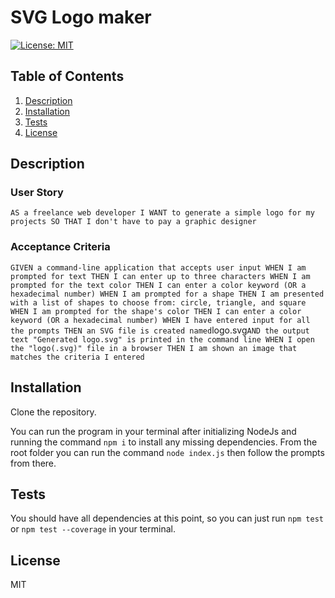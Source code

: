 # SVG Logo maker

[![License: MIT](https://img.shields.io/badge/License-MIT-yellow.svg)](https://opensource.org/licenses/MIT)

## Table of Contents

1. [Description](#description)
2. [Installation](#installation)
3. [Tests](#tests)
4. [License](#license)

## Description

### User Story

`AS a freelance web developer I WANT to generate a simple logo for my projects SO THAT I don't have to pay a graphic designer`

### Acceptance Criteria

`
GIVEN a command-line application that accepts user input
WHEN I am prompted for text
THEN I can enter up to three characters
WHEN I am prompted for the text color
THEN I can enter a color keyword (OR a hexadecimal number)
WHEN I am prompted for a shape
THEN I am presented with a list of shapes to choose from: circle, triangle, and square
WHEN I am prompted for the shape's color
THEN I can enter a color keyword (OR a hexadecimal number)
WHEN I have entered input for all the prompts
THEN an SVG file is created named `logo.svg`
AND the output text "Generated logo.svg" is printed in the command line
WHEN I open the "logo(.svg)" file in a browser
THEN I am shown an image that matches the criteria I entered
`

## Installation

Clone the repository.

You can run the program in your terminal after initializing NodeJs and running the command `npm i` to install any missing dependencies. From the root folder you can run the command `node index.js` then follow the prompts from there.

## Tests
 You should have all dependencies at this point, so you can just run `npm test` or `npm test --coverage` in your terminal.


## License

MIT
